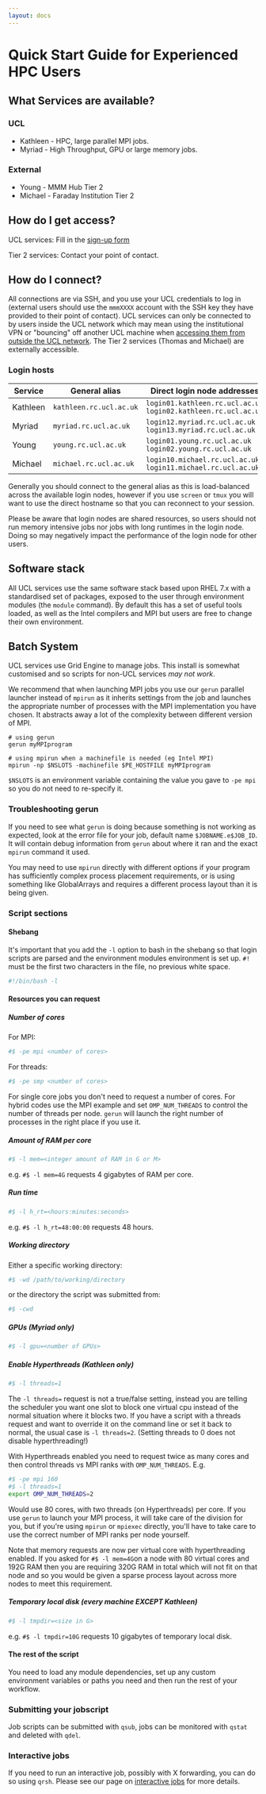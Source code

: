 ```yaml
---
layout: docs
---
```


# Quick Start Guide for Experienced HPC Users

## What Services are available?

### UCL
 * Kathleen - HPC, large parallel MPI jobs.
 * Myriad - High Throughput, GPU or large memory jobs.

### External
 * Young - MMM Hub Tier 2
 * Michael - Faraday Institution Tier 2


## How do I get access?

UCL services: Fill in the [sign-up form](Account_Services.md)

Tier 2 services: Contact your point of contact.

## How do I connect?

All connections are via SSH, and you use your UCL credentials to log in (external users should use the `mmmXXXX` account with the SSH key they have provided to their point of contact). UCL services can only be connected to by users inside the UCL network which may mean using the institutional VPN or "bouncing" off another UCL machine when [accessing them from outside the UCL network](howto.md#Logging-in-from-outside-the-UCL-firewall).  The Tier 2 services (Thomas and Michael) are externally accessible.

### Login hosts

|Service | General alias          | Direct login node addresses                                   |
|--------|------------------------|---------------------------------------------------------------|
|Kathleen| `kathleen.rc.ucl.ac.uk`| `login01.kathleen.rc.ucl.ac.uk` `login02.kathleen.rc.ucl.ac.uk` |
|Myriad  | `myriad.rc.ucl.ac.uk`  | `login12.myriad.rc.ucl.ac.uk` `login13.myriad.rc.ucl.ac.uk`     |
|Young   | `young.rc.ucl.ac.uk`   | `login01.young.rc.ucl.ac.uk` `login02.young.rc.ucl.ac.uk `      |
|Michael | `michael.rc.ucl.ac.uk` | `login10.michael.rc.ucl.ac.uk` `login11.michael.rc.ucl.ac.uk `  |

Generally you should connect to the general alias as this is load-balanced across the available login nodes, however if you use `screen` or `tmux` you will want to use the direct hostname so that you can reconnect to your session.

Please be aware that login nodes are shared resources, so users should not run memory intensive jobs nor jobs with long runtimes in the login node. Doing so may negatively impact the performance of the login node for other users.

## Software stack

All UCL services use the same software stack based upon RHEL 7.x with a standardised set of packages, exposed to the user through environment modules (the `module` command).  By default this has a set of useful tools loaded, as well as the Intel compilers and MPI but users are free to change their own environment.

## Batch System

UCL services use Grid Engine to manage jobs.  This install is somewhat customised and so scripts for non-UCL services *may not work*.

We recommend that when launching MPI jobs you use our `gerun` parallel launcher instead of `mpirun` as it inherits settings from the job and launches the appropriate number of processes with the MPI implementation you have chosen. It abstracts away a lot of the complexity between different version of MPI.

```
# using gerun
gerun myMPIprogram

# using mpirun when a machinefile is needed (eg Intel MPI)
mpirun -np $NSLOTS -machinefile $PE_HOSTFILE myMPIprogram
```

`$NSLOTS` is an environment variable containing the value you gave to `-pe mpi` so you do not need to re-specify it.

### Troubleshooting gerun

If you need to see what `gerun` is doing because something is not working as expected, look at the error file for your job, default name `$JOBNAME.e$JOB_ID`. It will contain debug information from `gerun` about where it ran and the exact `mpirun` command it used. 

You may need to use `mpirun` directly with different options if your program has sufficiently complex process placement requirements, or is using something like GlobalArrays and requires a different process layout than it is being given.

### Script sections

#### Shebang

It's important that you add the `-l` option to bash in the shebang so that login scripts are parsed and the environment modules environment is set up. `#!` must be the first two characters in the file, no previous white space.

```bash
#!/bin/bash -l
```

#### Resources you can request

##### Number of cores

For MPI:
```bash
#$ -pe mpi <number of cores>
```

For threads:
```bash
#$ -pe smp <number of cores>
```

For single core jobs you don't need to request a number of cores.  For hybrid codes use the MPI example and set `OMP_NUM_THREADS` to control the number of threads per node.  `gerun` will launch the right number of processes in the right place if you use it.

##### Amount of RAM per core
```bash
#$ -l mem=<integer amount of RAM in G or M>
```

e.g. `#$ -l mem=4G` requests 4 gigabytes of RAM per core.

##### Run time
```bash
#$ -l h_rt=<hours:minutes:seconds>
```

e.g. `#$ -l h_rt=48:00:00` requests 48 hours.

##### Working directory

Either a specific working directory:

```bash
#$ -wd /path/to/working/directory
```

or the directory the script was submitted from:

```bash
#$ -cwd
```

##### GPUs (Myriad only)

```bash 
#$ -l gpu=<number of GPUs>
```

##### Enable Hyperthreads (Kathleen only)

```bash
#$ -l threads=1
```

The `-l threads=` request is not a true/false setting, instead you are telling the scheduler
you want one slot to block one virtual cpu instead of the normal situation where it blocks two.
If you have a script with a threads request and want to override it on the command line or set
it back to normal, the usual case is `-l threads=2`. (Setting threads to 0 does not disable
hyperthreading!)

With Hyperthreads enabled you need to request twice as many cores and then control threads vs MPI ranks with `OMP_NUM_THREADS`.  E.g. 

```bash
#$ -pe mpi 160
#$ -l threads=1
export OMP_NUM_THREADS=2
```

Would use 80 cores, with two threads (on Hyperthreads) per core. If you use `gerun` to launch your MPI process, it will take care of the division for you, but if you're using `mpirun` or `mpiexec` directly, you'll have to take care to use the correct number of MPI ranks per node yourself.

Note that memory requests are now per virtual core with hyperthreading enabled. 
If you asked for `#$ -l mem=4G`on a node with 80 virtual cores and 192G RAM then 
you are requiring 320G RAM in total which will not fit on that node and so you 
would be given a sparse process layout across more nodes to meet this requirement.

##### Temporary local disk (every machine EXCEPT Kathleen)

```bash
#$ -l tmpdir=<size in G>
```

e.g. `#$ -l tmpdir=10G` requests 10 gigabytes of temporary local disk.

#### The rest of the script

You need to load any module dependencies, set up any custom environment variables or paths you need and then run the rest of your workflow.

### Submitting your jobscript

Job scripts can be submitted with `qsub`, jobs can be monitored with `qstat` and deleted with `qdel`.


### Interactive jobs

If you need to run an interactive job, possibly with X forwarding, you can do so using `qrsh`.  Please see our page on [interactive jobs](Interactive_Jobs.md) for more details.
